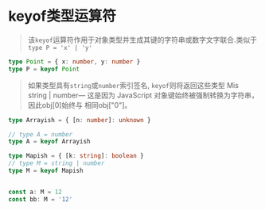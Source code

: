 # keyof类型运算符

> 该`keyof`运算符作用于对象类型并生成其键的字符串或数字文字联合.类似于 `type P = 'x' | 'y'`

```typescript
type Point = { x: number, y: number }
type P = keyof Point
```

> 如果类型具有`string`或`number`索引签名, `keyof`则将返回这些类型
> Mis string | number— 这是因为 JavaScript 对象键始终被强制转换为字符串，因此obj[0]始终与 相同obj["0"]。
````typescript
type Arrayish = { [n: number]: unknown }

// type A = number
type A = keyof Arrayish

type Mapish = { [k: string]: boolean }
// type M = string | number
type M = keyof Mapish


const a: M = 12
const bb: M = '12'
````
